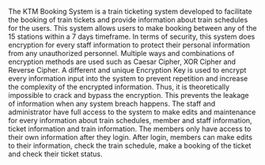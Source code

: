 The KTM Booking System is a train ticketing system developed to facilitate the booking of train tickets and provide information about train schedules for the users. 
This system allows users to make booking between any of the 15 stations within a 7 days timeframe. 
In terms of security, this system does encryption for every staff information to protect their personal information from any unauthorized personnel. Multiple ways and combinations of encryption methods are used such as Caesar Cipher, XOR Cipher and Reverse Cipher. A different and unique Encryption Key is used to encrypt every information input into the system to prevent repetition and increase the complexity of the encrypted information. Thus, it is theoretically impossible to crack and bypass the encryption. This prevents the leakage of information when any system breach happens.
The staff and administrator have full access to the system to make edits and maintenance for every information about train schedules, member and staff information, ticket information and train information. 
The members only have access to their own information after they login. After login, members can make edits to their information, check the train schedule, make a booking of the ticket and check their ticket status. 
